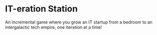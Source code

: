 # IT-eration Station
An incremental game where you grow an IT startup from a bedroom to an intergalactic tech empire, one iteration at a time!
